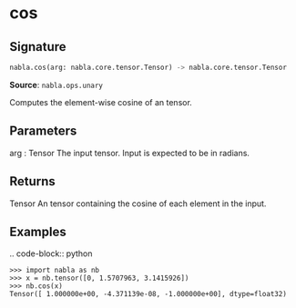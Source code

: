 # cos

## Signature

```python
nabla.cos(arg: nabla.core.tensor.Tensor) -> nabla.core.tensor.Tensor
```

**Source**: `nabla.ops.unary`

Computes the element-wise cosine of an tensor.

Parameters
----------
arg : Tensor
    The input tensor. Input is expected to be in radians.

Returns
-------
Tensor
    An tensor containing the cosine of each element in the input.

Examples
--------

.. code-block:: python

    >>> import nabla as nb
    >>> x = nb.tensor([0, 1.5707963, 3.1415926])
    >>> nb.cos(x)
    Tensor([ 1.000000e+00, -4.371139e-08, -1.000000e+00], dtype=float32)

